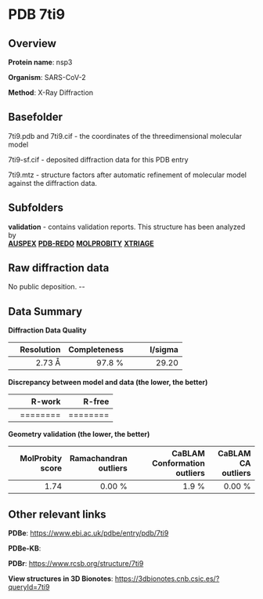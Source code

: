 # PDB 7ti9

## Overview

**Protein name**: nsp3

**Organism**: SARS-CoV-2

**Method**: X-Ray Diffraction



## Basefolder

7ti9.pdb and 7ti9.cif - the coordinates of the threedimensional molecular model

7ti9-sf.cif - deposited diffraction data for this PDB entry

7ti9.mtz - structure factors after automatic refinement of molecular model against the diffraction data.

## Subfolders





**validation** - contains validation reports. This structure has been analyzed by <br>[**AUSPEX**](https://github.com/thorn-lab/coronavirus_structural_task_force/tree/master/pdb/nsp3/SARS-CoV-2/7ti9/validation/auspex) [**PDB-REDO**](https://github.com/thorn-lab/coronavirus_structural_task_force/tree/master/pdb/nsp3/SARS-CoV-2/7ti9/validation/pdb-redo) [**MOLPROBITY**](https://github.com/thorn-lab/coronavirus_structural_task_force/tree/master/pdb/nsp3/SARS-CoV-2/7ti9/validation/molprobity) [**XTRIAGE**](https://github.com/thorn-lab/coronavirus_structural_task_force/blob/master/pdb/nsp3/SARS-CoV-2/7ti9/validation/Xtriage_output.log)   



## Raw diffraction data

No public deposition. --<br> 

## Data Summary
**Diffraction Data Quality**

|   | Resolution | Completeness| I/sigma |
|---|-------------:|----------------:|--------------:|
|   |2.73 Å|97.8  %|<img width=50/>29.20|

**Discrepancy between model and data (the lower, the better)**

|   | **R-work**| **R-free**   
|---|-------------:|----------------:|           
||========|========|

**Geometry validation (the lower, the better)**

|   |**MolProbity<br>score**| **Ramachandran<br>outliers** | **CaBLAM<br>Conformation outliers** | **CaBLAM<br>CA outliers** |
|---|-------------:|----------------:|----------------:|----------------:|
||  1.74|  0.00 %|1.9 %|0.00 %|

 

 



## Other relevant links 
**PDBe**:  https://www.ebi.ac.uk/pdbe/entry/pdb/7ti9

**PDBe-KB**:  
 
**PDBr**: https://www.rcsb.org/structure/7ti9 

**View structures in 3D Bionotes**: https://3dbionotes.cnb.csic.es/?queryId=7ti9

